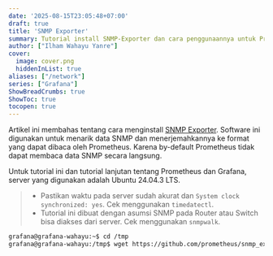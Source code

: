 ```yaml
---
date: '2025-08-15T23:05:48+07:00'
draft: true
title: 'SNMP Exporter'
summary: Tutorial install SNMP-Exporter dan cara penggunaannya untuk Prometheus
author: ["Ilham Wahayu Yanre"]
cover:
  image: cover.png
  hiddenInList: true
aliases: ["/network"]
series: ["Grafana"]
ShowBreadCrumbs: true
ShowToc: true
tocopen: true
---
```


Artikel ini membahas tentang cara menginstall [SNMP Exporter](https://github.com/prometheus/snmp_exporter). Software ini digunakan untuk menarik data SNMP dan menerjemahkannya ke format yang dapat dibaca oleh Prometheus. Karena by-default Prometheus tidak dapat membaca data SNMP secara langsung.

Untuk tutorial ini dan tutorial lanjutan tentang Prometheus dan Grafana, server yang digunakan adalah Ubuntu 24.04.3 LTS.

>- Pastikan waktu pada server sudah akurat dan ```System clock synchronized: yes```. Cek menggunakan ```timedatectl```.
>- Tutorial ini dibuat dengan asumsi SNMP pada Router atau Switch bisa diakses dari server. Cek menggunakan ```snmpwalk```.

```bash
grafana@grafana-wahayu:~$ cd /tmp
grafana@grafana-wahayu:/tmp$ wget https://github.com/prometheus/snmp_exporter/releases/download/v0.29.0/snmp_exporter-0.29.0.linux-amd64.tar.gz
```